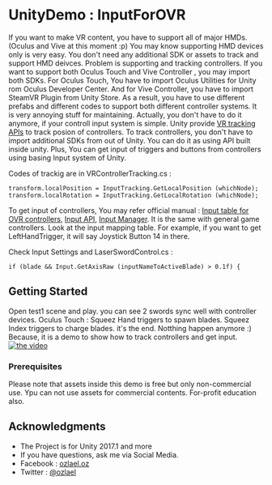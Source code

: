 # UnityDemo : InputForOVR

If you want to make VR content, you have to support all of major HMDs.(Oculus and Vive at this moment :p) You may know supporting HMD devices only is very easy. You don't need any additional SDK or assets to track and support HMD deivces.
Problem is supporting and tracking controllers. If you want to support both Oculus Touch and Vive Controller , you may import both SDKs. For Oculus Touch, You have to import Oculus Utilities for Unity rom Oculus Developer Center. And for Vive Controller, you have to import SteamVR Plugin from Unity Store. As a result, you have to use different prefabs and different codes to support both different controller systems. It is very annoying stuff for maintaining.
Actually, you don't have to do it anymore, if your controll input system is simple. Unity provide [VR tracking APIs](https://docs.unity3d.com/ScriptReference/VR.InputTracking.html) to track posion of controllers. To track controllers, you don't have to import additional SDKs from out of Unity. You can do it as using API built inside unity. Plus, You can get input of triggers and buttons from controllers using  basing Input system of Unity.

Codes of trackig are in VRControllerTracking.cs : 

```
transform.localPosition = InputTracking.GetLocalPosition (whichNode);
transform.localRotation = InputTracking.GetLocalRotation (whichNode);
```

To get input of controllers, You may refer official manual : [Input table for OVR controllers](https://docs.unity3d.com/Manual/OpenVRControllers.html), [Input API](https://docs.unity3d.com/ScriptReference/Input.html), [Input Manager](https://docs.unity3d.com/Manual/class-InputManager.html). 
It is the same with general game controllers. Look at the input mapping table. For example, if you want to get LeftHandTrigger, it will say Joystick Button 14 in there.

Check Input Settings and LaserSwordControl.cs :
```
if (blade && Input.GetAxisRaw (inputNameToActiveBlade) > 0.1f) {
```


## Getting Started

Open test1 scene and play. you can see 2 swords sync well with controller devices.
Oculus Touch : Squeez Hand triggers to spawn blades. Squeez Index triggers to charge blades. 
it's the end. Notthing happen anymore :) Because, it is a demo to show how to track controllers and get input.
[![the video](https://j.gifs.com/nZBwBp.gif)](https://www.youtube.com/watch?v=nyIIXg_hNe0)

### Prerequisites

Please note that assets inside this demo is free but only non-commercial use. Ypu can not use assets for commercial contents. For-profit education also.


## Acknowledgments

* The Project is for Unity 2017.1 and more
* If you have questions, ask me via Social Media.
* Facebook : [ozlael.oz](https://www.facebook.com/ozlael.oz)
* Twitter : [@ozlael](https://twitter.com/ozlael)
